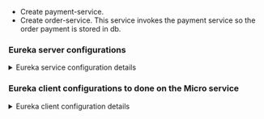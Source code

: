- Create payment-service.
- Create order-service. This service invokes the payment service so the order payment is stored in db.

### Eureka server configurations
<details>
  <summary>Eureka service configuration details</summary>
  
  ####  Main application java class
  ```java
package com.eurekaserver;

import org.springframework.boot.SpringApplication;
import org.springframework.boot.autoconfigure.SpringBootApplication;
import org.springframework.cloud.netflix.eureka.server.EnableEurekaServer;

@EnableEurekaServer
@SpringBootApplication
public class EurekaServerApplication {

	public static void main(String[] args) {
		SpringApplication.run(EurekaServerApplication.class, args);
	}
}
  ```
 ##### application.properties
 
 ```
spring.application.name=eureka-service
server.port=8761

eureka.client.register-with-eureka=false
eureka.client.fetch-registry=false
 ```
</details>

### Eureka client configurations to done on the Micro service
<details>
  <summary>Eureka client configuration details</summary>
  
  ####  Main application java class
  ```java
  package com.backend;

import org.springframework.boot.SpringApplication;
import org.springframework.boot.autoconfigure.SpringBootApplication;
import org.springframework.cloud.netflix.eureka.EnableEurekaClient;

//add this annoations
@EnableEurekaClient
@SpringBootApplication
public class DbserviceApplication {

	public static void main(String[] args) {
		SpringApplication.run(DbserviceApplication.class, args);
	}
}
  ```
 #### application.yml
 ```yml
 server:
    port: 8888
 spring: 
    application:
       name: db-service
 eureka:
    client:
      register-with-eureka: true
      fetch-registry: true
      service-url:
        defaultZone: http://localhost:8761/eureka/
    instance: 
      hostname: localhost
 ```
</details>
